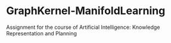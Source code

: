 # GraphKernel-ManifoldLearning
Assignment for the course of Artificial Intelligence: Knowledge Representation and Planning
